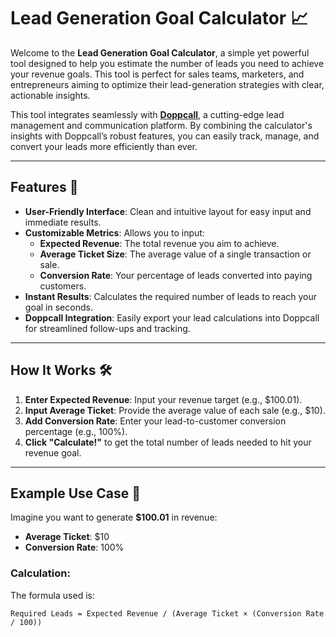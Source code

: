 # **Lead Generation Goal Calculator** 📈

Welcome to the **Lead Generation Goal Calculator**, a simple yet powerful tool designed to help you estimate the number of leads you need to achieve your revenue goals. This tool is perfect for sales teams, marketers, and entrepreneurs aiming to optimize their lead-generation strategies with clear, actionable insights.

This tool integrates seamlessly with **[Doppcall](https://doppcall.com/)**, a cutting-edge lead management and communication platform. By combining the calculator's insights with Doppcall’s robust features, you can easily track, manage, and convert your leads more efficiently than ever.

---

## **Features** 🔧

- **User-Friendly Interface**: Clean and intuitive layout for easy input and immediate results.
- **Customizable Metrics**: Allows you to input:
  - **Expected Revenue**: The total revenue you aim to achieve.
  - **Average Ticket Size**: The average value of a single transaction or sale.
  - **Conversion Rate**: Your percentage of leads converted into paying customers.
- **Instant Results**: Calculates the required number of leads to reach your goal in seconds.
- **Doppcall Integration**: Easily export your lead calculations into Doppcall for streamlined follow-ups and tracking.

---

## **How It Works** 🛠️

1. **Enter Expected Revenue**: Input your revenue target (e.g., $100.01).
2. **Input Average Ticket**: Provide the average value of each sale (e.g., $10).
3. **Add Conversion Rate**: Enter your lead-to-customer conversion percentage (e.g., 100%).
4. **Click "Calculate!"** to get the total number of leads needed to hit your revenue goal.

---

## **Example Use Case** 💼

Imagine you want to generate **$100.01** in revenue:

- **Average Ticket**: $10
- **Conversion Rate**: 100%

### **Calculation**:
The formula used is:

```plaintext
Required Leads = Expected Revenue / (Average Ticket × (Conversion Rate / 100))
